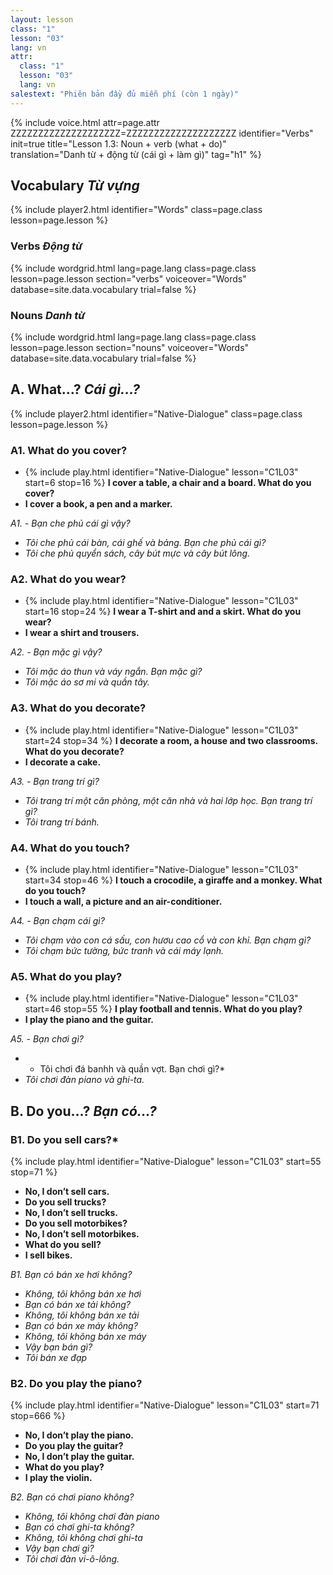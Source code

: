 ```yaml
---
layout: lesson
class: "1"
lesson: "03"
lang: vn
attr:
  class: "1"
  lesson: "03"
  lang: vn
salestext: "Phiên bản đầy đủ miễn phí (còn 1 ngày)" 
---
```


{%  include voice.html attr=page.attr    ZZZZZZZZZZZZZZZZZZZZ=ZZZZZZZZZZZZZZZZZZZZ
	identifier="Verbs"  init=true
	title="Lesson 1.3: Noun + verb (what + do)"        
	translation="Danh từ + động từ (cái gì + làm gì)"
    tag="h1" %}

## Vocabulary *Từ vựng*
{% include player2.html identifier="Words" class=page.class lesson=page.lesson %}


### Verbs *Động từ*

{% include wordgrid.html lang=page.lang
		class=page.class 
		lesson=page.lesson 
		section="verbs"
		voiceover="Words"
		database=site.data.vocabulary 
		trial=false %}

### Nouns *Danh từ*
{% include wordgrid.html lang=page.lang
		class=page.class 
		lesson=page.lesson 
		section="nouns"
		voiceover="Words"
		database=site.data.vocabulary 
		trial=false %}



## A. What...? *Cái gì...?*
{% include player2.html identifier="Native-Dialogue" class=page.class lesson=page.lesson %}


### A1. What do you cover?

- {% include play.html identifier="Native-Dialogue" lesson="C1L03" start=6 stop=16 %} **I cover a table, a chair and a board. What do you cover?**
- **I cover a book, a pen and a marker.**

*A1. - Bạn che phủ cái gì vậy?*

- *Tôi che phủ cái bàn, cái ghế và bảng. Bạn che phủ cái gì?*
- *Tôi che phủ quyển sách, cây bút mực và cây bút lông.*

### A2. What do you wear?

- {% include play.html identifier="Native-Dialogue" lesson="C1L03" start=16 stop=24 %}  **I wear a T-shirt and and a skirt. What do you wear?**
- **I wear a shirt and trousers.**

*A2. - Bạn mặc gì vậy?*

- *Tôi mặc áo thun và váy ngắn. Bạn mặc gì?*
- *Tôi mặc áo sơ mi và quần tây.*

### A3. What do you decorate?

-  {% include play.html identifier="Native-Dialogue" lesson="C1L03" start=24 stop=34 %} **I decorate a room, a house and two classrooms. What do you decorate?**
- **I decorate a cake.**

*A3. - Bạn trang trí gì?*

- *Tôi trang trí một căn phòng, một căn nhà và hai lớp học. Bạn trang trí gì?*
- *Tôi trang trí bánh.*

### A4. What do you touch?

- {% include play.html identifier="Native-Dialogue" lesson="C1L03" start=34 stop=46 %} **I touch a crocodile, a giraffe and a monkey. What do you touch?**
- **I touch a wall, a picture and an air-conditioner.**

*A4. - Bạn chạm cái gì?*

- *Tôi chạm vào con cá sấu, con hươu cao cổ và con khỉ. Bạn chạm gì?*
- *Tôi chạm bức tường, bức tranh và cái máy lạnh.*

### A5. What do you play?


- {% include play.html identifier="Native-Dialogue" lesson="C1L03" start=46 stop=55 %}  **I play football and tennis. What do you play?**
- **I play the piano and the guitar.**

*A5. - Bạn chơi gì?*

- * Tôi chơi đá banhh và quần vợt. Bạn chơi gì?*
- *Tôi chơi đàn piano và ghi-ta.*


## B. Do you…? *Bạn có...?*


### B1. Do you sell cars?*
{% include play.html identifier="Native-Dialogue" lesson="C1L03" start=55 stop=71 %} 
- **No, I don’t sell cars.**
- **Do you sell trucks?**
- **No, I don’t sell trucks.**
- **Do you sell motorbikes?**
- **No, I don’t sell motorbikes.**
- **What do you sell?**
- **I sell bikes.**

*B1. Bạn có bán xe hơi không?*

- *Không, tôi không bán xe hơi*
- *Bạn có bán xe tải không?*
- *Không, tôi không bán xe tải*
- *Bạn có bán xe máy không?*
- *Không, tôi không bán xe máy*
- *Vậy bạn bán gì?*
- *Tôi bán xe đạp*

###   B2.  Do you play the piano?
{% include play.html identifier="Native-Dialogue" lesson="C1L03" start=71 stop=666 %}
- **No, I don’t play the piano.**
- **Do you play the guitar?**
- **No, I don’t play the guitar.**
- **What do you play?**
- **I play the violin.**

*B2. Bạn có chơi piano không?*

- *Không, tôi không chơi đàn piano*
- *Bạn có chơi ghi-ta không?*
- *Không, tôi không chơi ghi-ta*
- *Vậy bạn chơi gì?*
- *Tôi chơi đàn vi-ô-lông.*

 